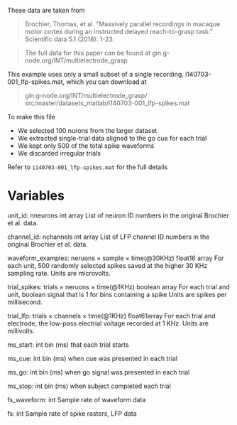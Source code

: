 These data are taken from 

> Brochier, Thomas, et al. "Massively parallel recordings in macaque 
> motor cortex during an instructed delayed reach-to-grasp task." 
> Scientific data 5.1 (2018): 1-23.

> The full data for this paper can be found at
> gin.g-node.org/INT/multielectrode_grasp

This example uses only a small subset of a single recording, 
i140703-001_lfp-spikes.mat, which you can download at

> gin.g-node.org/INT/multielectrode_grasp/
> src/master/datasets_matlab/i140703-001_lfp-spikes.mat

To make this file
- We selected 100 nurons from the larger dataset
- We extracted single-trial data aligned to the go cue for each trial
- We kept only 500 of the total spike waveforms
- We discarded irregular trials

Refer to `i140703-001_lfp-spikes.mat` for the full details

Variables
=========

unit_id: nneurons int array
    List of neuron ID numbers in the original Brochier et al. data.

channel_id: nchannels int array
    List of LFP channel ID numbers in the original Brochier et al. data.

waveform_examples: neruons × sample × time(@30KHz) float16 array
    For each unit, 500 randomly selected spikes saved at the higher 30 KHz sampling rate.
    Units are microvolts.

trial_spikes: trials × neruons × time(@1KHz) boolean array
    For each trial and unit, boolean signal that is 1 for bins containing a spike
    Units are spikes per millisecond.

trial_lfp: trials × channels × time(@1KHz) float61array
    For each trial and electrode, the low-pass electrial voltage recorded at 1 KHz.
    Units are millivolts.

ms_start: int
    bin (ms) that each trial starts
    
ms_cue: int
    bin (ms) when cue was presented in each trial
    
ms_go: int
    bin (ms) when go signal was presented in each trial
    
ms_stop: int
    bin (ms) when subject completed each trial

fs_waveform: int
    Sample rate of waveform data

fs: int
    Sample rate of spike rasters, LFP data